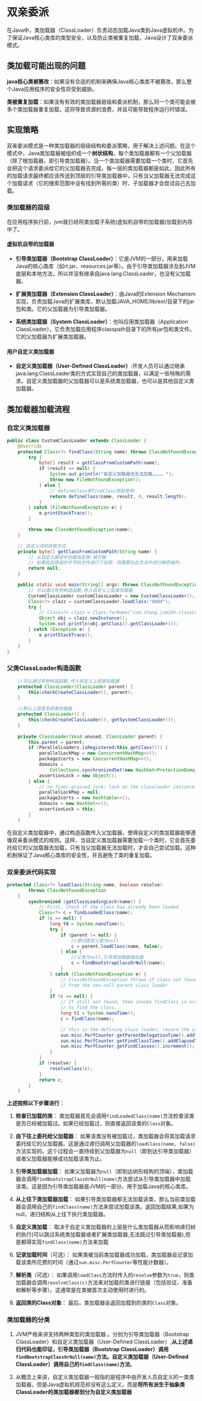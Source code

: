 # 双亲委派

在Java中，类加载器（ClassLoader）负责动态加载Java类到Java虚拟机中。为了保证Java核心类库的类型安全，以及防止类被重复加载，Java设计了双亲委派模式。

## 类加载可能出现的问题

 **java核心类被篡改**：如果没有合适的机制来确保Java核心类库不被篡改，那么整个Java应用程序的安全性将受到威胁。

 **类被重复加载**：如果没有有效的类加载器层级和委派机制，那么同一个类可能会被多个类加载器重复加载，这将导致资源的浪费，并且可能导致程序运行时错误。

## 实现策略

双亲委派模式是一种类加载器的层级结构和委派策略，用于解决上述问题。在这个模式中，Java类加载器被组织成一个**树状结构**，每个类加载器都有一个父加载器（除了根加载器，即引导类加载器）。当一个类加载器需要加载一个类时，它首先会把这个请求委派给它的父加载器去完成，每一层的类加载器都是如此，因此所有的加载请求最终都应该传送到顶层的引导类加载器中，只有当父加载器无法完成这个加载请求（它的搜索范围中没有找到所需的类）时，子加载器才会尝试自己去加载。

### 类加载器的层级
在应用程序执行前，jvm就已经将类加载子系统(虚拟机自带的加载器)加载到内存中了。

#### 虚拟机自带的加载器

- **引导类加载器（Bootstrap ClassLoader）**：它是JVM的一部分，用来加载Java的核心类库（如rt.jar、resources.jar等）。由于引导类加载器涉及到JVM底层和本地方法，所以并没有继承自java.lang.ClassLoader，也没有父加载器。

- **扩展类加载器（Extension ClassLoader）**：由Java的Extension Mechanism实现，负责加载Java的扩展类库，默认加载JAVA_HOME/lib/ext/目录下的jar包和类。它的父加载器为引导类加载器。

- **系统类加载器（System ClassLoader）**：也叫应用类加载器（Application ClassLoader），它负责加载应用程序classpath目录下的所有jar包和类文件。它的父加载器为扩展类加载器。

#### 用户自定义类加载器
- **自定义类加载器（User-Defined ClassLoader）**:开发人员可以通过继承java.lang.ClassLoader类的方式实现自己的类加载器，以满足一些特殊的需求。自定义类加载器的父加载器可以是系统类加载器，也可以是其他自定义类加载器。

## 类加载器加载流程


### 自定义类加载器

```java
public class CustomClassLoader extends ClassLoader {
    @Override
    protected Class<?> findClass(String name) throws ClassNotFoundException {
        try {
            byte[] result = getClassFromCustomPath(name);
            if (result == null) {
                System.out.println("自定义加载器也无法加载。。。。。");
                throw new FileNotFoundException();
            } else {
                // defineClass和findClass搭配使用
                return defineClass(name, result, 0, result.length);
            }
        } catch (FileNotFoundException e) {
            e.printStackTrace();
        }

        throw new ClassNotFoundException(name);
    }

    // 自定义流的获取方式
    private byte[] getClassFromCustomPath(String name) {
        // 从自定义路径中加载指定类:细节略
        // 如果指定路径的字节码文件进行了加密，则需要在此方法中进行解密操作。
        return null;
    }

    public static void main(String[] args) throws ClassNotFoundException {
        // 可以通过有参构造函数,传入自定义上层类加载器
        CustomClassLoader customClassLoader = new CustomClassLoader();
        Class<?> clazz = customClassLoader.loadClass("dddd");
        try {
            // Class<?> clazz = Class.forName("com.zhang.jvmzhh.classLoad.StaticClassLoad", true, customClassLoader);
            Object obj = clazz.newInstance();
            System.out.println(obj.getClass().getClassLoader());
        } catch (Exception e) {
            e.printStackTrace();
        }
    }
}
```

### 父类ClassLoader构造函数

```java
    //可以通过有参构造函数,传入自定义上层类加载器
    protected ClassLoader(ClassLoader parent) {
        this(checkCreateClassLoader(), parent);
    }

    //默认上层是系统类加载器
    protected ClassLoader() {
        this(checkCreateClassLoader(), getSystemClassLoader());
    }
    
    private ClassLoader(Void unused, ClassLoader parent) {
        this.parent = parent;
        if (ParallelLoaders.isRegistered(this.getClass())) {
            parallelLockMap = new ConcurrentHashMap<>();
            package2certs = new ConcurrentHashMap<>();
            domains =
                Collections.synchronizedSet(new HashSet<ProtectionDomain>());
            assertionLock = new Object();
        } else {
            // no finer-grained lock; lock on the classloader instance
            parallelLockMap = null;
            package2certs = new Hashtable<>();
            domains = new HashSet<>();
            assertionLock = this;
        }
    }
```

在自定义类加载器中，通过构造函数传入父加载器，使得自定义的类加载器能够遵循双亲委派模式的规则。这样，当自定义类加载器需要加载一个类时，它会首先委托给它的父加载器去加载，只有当父加载器无法加载时，才会自己尝试加载。这种机制保证了Java核心类库的安全性，并且避免了类的重复加载。


### 双亲委派代码实现

```java
protected Class<?> loadClass(String name, boolean resolve)
        throws ClassNotFoundException
    {
        synchronized (getClassLoadingLock(name)) {
            // First, check if the class has already been loaded
            Class<?> c = findLoadedClass(name);
            if (c == null) {
                long t0 = System.nanoTime();
                try {
                    if (parent != null) {
                        //递归直至父类为null
                        c = parent.loadClass(name, false);
                    } else {
                        //父类为null,引导类加载器做加载
                        c = findBootstrapClassOrNull(name);
                    }
                } catch (ClassNotFoundException e) {
                    // ClassNotFoundException thrown if class not found
                    // from the non-null parent class loader
                }
                if (c == null) {
                    // If still not found, then invoke findClass in order
                    // to find the class.
                    long t1 = System.nanoTime();
                    c = findClass(name);

                    // this is the defining class loader; record the stats
                    sun.misc.PerfCounter.getParentDelegationTime().addTime(t1 - t0);
                    sun.misc.PerfCounter.getFindClassTime().addElapsedTimeFrom(t1);
                    sun.misc.PerfCounter.getFindClasses().increment();
                }
            }
            if (resolve) {
                resolveClass(c);
            }
            return c;
        }
    }
```
**上述按照以下步骤进行**：

1. **检查已加载的类**：
   类加载器首先会调用`findLoadedClass(name)`方法检查该类是否已经被加载过。如果已经加载过，则直接返回该类的`Class`对象。

2. **由下往上委托给父加载器**：
   如果该类没有被加载过，类加载器会将其加载请求委托给它的父加载器。这是通过递归调用父加载器的`loadClass(name, false)`方法实现的。这个过程会一直持续到父加载器为`null`（即到达引导类加载器）或者父加载器能够成功加载该类为止。

3. **引导类加载器加载**：
   如果父加载器为`null`（即到达树形结构的顶端），类加载器会调用`findBootstrapClassOrNull(name)`方法尝试从引导类加载器中加载该类。这是因为引导类加载器是JVM的一部分，用于加载Java的核心类库。

4. **从上往下类加载器加载**：
   如果引导类加载器都无法加载该类，那么当前类加载器会调用自己的`findClass(name)`方法来尝试加载该类。返回加载结果,如果为null，递归结构从上往下执行类加载器。

5. **自定义类加载**：
   取决于自定义类加载器的上层是什么类加载器从而影响递归树的执行(可以跳过系统类加载器或者扩展类加载器,无法跳过引导类加载器),但是都得实现`findClass(name)`方法来加载

6. **记录加载时间**（可选）：
   如果类被当前类加载器成功加载，类加载器会记录加载该类所花费的时间（通过`sun.misc.PerfCounter`等性能计数器）。

7. **解析类**（可选）：
   如果调用`loadClass`方法时传入的`resolve`参数为`true`，则类加载器会调用`resolveClass(c)`方法来对加载的类进行链接（包括验证、准备和解析等步骤）。这通常是在类被首次主动使用时进行的。

7. **返回类的Class对象**：
   最后，类加载器会返回加载到的类的`Class`对象。

### 类加载器的分类
1. JVM严格来讲支持两种类型的类加载器 。分别为引导类加载器（Bootstrap ClassLoader）和自定义类加载器（User-Defined ClassLoader）,**从上述递归代码也能印证，引导类加载器（Bootstrap ClassLoader）调用`findBootstrapClassOrNull(name)`方法。自定义类加载器（User-Defined ClassLoader）调用自己的`findClass(name)`方法**。

2. 从概念上来讲，自定义类加载器一般指的是程序中由开发人员自定义的一类类加载器，但是Java虚拟机规范却没有这么定义，而是**将所有派生于抽象类ClassLoader的类加载器都划分为自定义类加载器**

